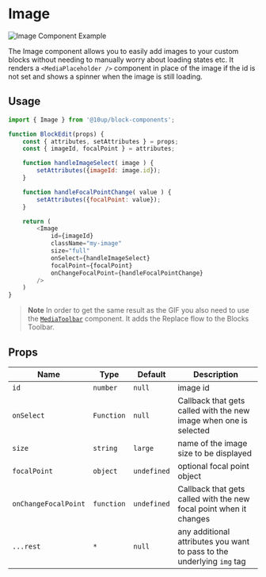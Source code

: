# Image

![Image Component Example](../../images/image-component.gif)

The Image component allows you to easily add images to your custom blocks without needing to manually worry about loading states etc. It renders a `<MediaPlaceholder />` component in place of the image if the id is not set and shows a spinner when the image is still loading.

## Usage

```js
import { Image } from '@10up/block-components';

function BlockEdit(props) {
    const { attributes, setAttributes } = props;
    const { imageId, focalPoint } = attributes;

    function handleImageSelect( image ) {
        setAttributes({imageId: image.id});
    }

    function handleFocalPointChange( value ) {
        setAttributes({focalPoint: value});
    }

    return (
        <Image
            id={imageId}
            className="my-image"
            size="full"
            onSelect={handleImageSelect}
            focalPoint={focalPoint}
            onChangeFocalPoint={handleFocalPointChange}
        />
    )
}
```

> **Note**
> In order to get the same result as the GIF you also need to use the [`MediaToolbar`](https://github.com/10up/block-components/tree/develop/components/media-toolbar) component. It adds the Replace flow to the Blocks Toolbar.


## Props

| Name       | Type              | Default  |  Description                                                   |
| ---------- | ----------------- | -------- | -------------------------------------------------------------- |
| `id` | `number`    | `null`   | image id          |
| `onSelect` | `Function` | `null` | Callback that gets called with the new image when one is selected |
| `size` | `string` | `large` | name of the image size to be displayed |
| `focalPoint` | `object` | `undefined` | optional focal point object |
| `onChangeFocalPoint` | `function` | `undefined` | Callback that gets called with the new focal point when it changes |
| `...rest` | `*` | `null` | any additional attributes you want to pass to the underlying `img` tag |

